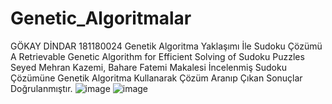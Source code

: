 # Genetic_Algoritmalar
GÖKAY DİNDAR 181180024
Genetik Algoritma Yaklaşımı İle Sudoku Çözümü
A Retrievable Genetic Algorithm for Efficient Solving of Sudoku Puzzles
Seyed Mehran Kazemi, Bahare Fatemi Makalesi İncelenmiş Sudoku Çözümüne 
Genetik Algoritma Kullanarak Çözüm Aranıp Çıkan Sonuçlar Doğrulanmıştır.
![image](https://github.com/GokayDindar/Genetic_Algoritmalar/assets/50152111/efd051a0-8477-4b7d-b9f2-33eaebc8e987)
![image](https://github.com/GokayDindar/Genetic_Algoritmalar/assets/50152111/f53befe6-5177-4f1a-9a5a-b4cf05f5f578)



